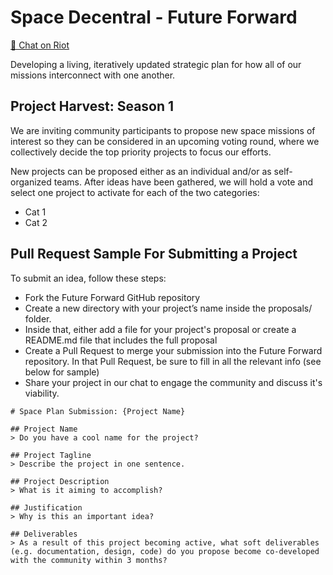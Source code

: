 # Space Decentral - Future Forward
[💬 Chat on Riot](https://riot.im/app/#/room/#spacedecentral-futureforward:matrix.org)

Developing a living, iteratively updated strategic plan for how all of our missions interconnect with one another.

## Project Harvest: Season 1
We are inviting community participants to propose new space missions of interest so they can be considered in an upcoming voting round, where we collectively decide the top priority projects to focus our efforts. 

New projects can be proposed either as an individual and/or as self-organized teams. After ideas have been gathered, we will hold a vote and select one project to activate for each of the two categories:
* Cat 1
* Cat 2


## Pull Request Sample For Submitting a Project

To submit an idea, follow these steps:
* Fork the Future Forward GitHub repository
* Create a new directory with your project’s name inside the proposals/ folder.
* Inside that, either add a file for your project's proposal or create a README.md file that includes the full proposal
* Create a Pull Request to merge your submission into the Future Forward repository. In that Pull Request, be sure to fill in all the relevant info (see below for sample)
* Share your project in our chat to engage the community and discuss it's viability.

```
# Space Plan Submission: {Project Name}

## Project Name
> Do you have a cool name for the project?

## Project Tagline
> Describe the project in one sentence.

## Project Description
> What is it aiming to accomplish?

## Justification
> Why is this an important idea? 

## Deliverables
> As a result of this project becoming active, what soft deliverables (e.g. documentation, design, code) do you propose become co-developed with the community within 3 months?
```
